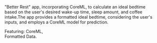"Better Rest" app, incorporating CoreML, to calculate an ideal bedtime based on the user's desired wake-up time, sleep amount, and coffee intake.The app provides a formatted ideal bedtime, considering the user's inputs, and employs a CoreML model for prediction.

Featuring:
CoreML,   
Formatted Data.
